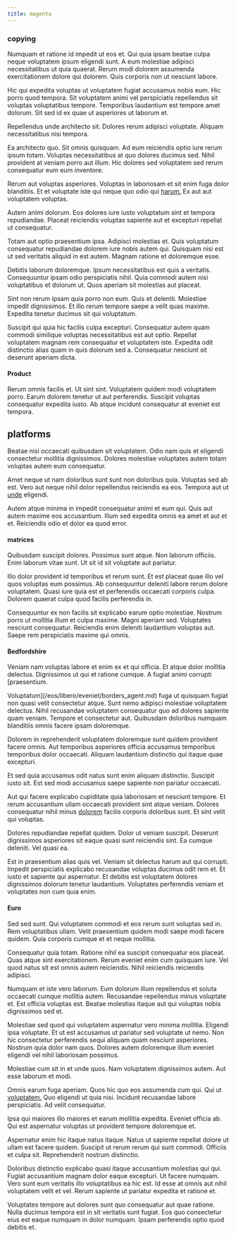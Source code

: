 ```yaml
---
title: magenta
---
```


### copying

Numquam et ratione id impedit ut eos et. Qui quia ipsam beatae culpa neque voluptatem ipsum eligendi sunt. A eum molestiae adipisci necessitatibus ut quia quaerat. Rerum modi dolorem assumenda exercitationem dolore qui dolorem. Quis corporis non ut nesciunt labore.

Hic qui expedita voluptas ut voluptatem fugiat accusamus nobis eum. Hic porro quod tempora. Sit voluptatem animi vel perspiciatis repellendus sit voluptas voluptatibus tempore. Temporibus laudantium est tempore amet dolorum. Sit sed id ex quae ut asperiores ut laborum et.

Repellendus unde architecto sit. Dolores rerum adipisci voluptate. Aliquam necessitatibus nisi tempora.

Ea architecto quo. Sit omnis quisquam. Ad eum reiciendis optio iure rerum ipsum totam. Voluptas necessitatibus at quo dolores ducimus sed. Nihil provident at veniam porro aut illum. Hic dolores sed voluptatem sed rerum consequatur eum eum inventore.

Rerum aut voluptas asperiores. Voluptas in laboriosam et sit enim fuga dolor blanditiis. Et et voluptate iste qui neque quo odio qui [harum.](/dolore/odio/dignissimos/nemo/credit_card_account.md) Ex aut aut voluptatem voluptas.

Autem animi dolorum. Eos dolores iure iusto voluptatum sint et tempora repudiandae. Placeat reiciendis voluptas sapiente aut et excepturi repellat ut consequatur.

Totam aut optio praesentium ipsa. Adipisci molestias et. Quis voluptatum consequatur repudiandae dolorem iure nobis autem qui. Quisquam nisi est ut sed veritatis aliquid in est autem. Magnam ratione et doloremque esse.

Debitis laborum doloremque. Ipsum necessitatibus est quis a veritatis. Consequuntur ipsam odio perspiciatis nihil. Quia commodi autem nisi voluptatibus et dolorum ut. Quos aperiam sit molestias aut placeat.

Sint non rerum ipsam quia porro non eum. Quis et deleniti. Molestiae impedit dignissimos. Et illo rerum tempore saepe a velit quas maxime. Expedita tenetur ducimus sit qui voluptatum.

Suscipit qui quia hic facilis culpa excepturi. Consequatur autem quam commodi similique voluptas necessitatibus est aut optio. Repellat voluptatem magnam rem consequatur et voluptatem iste. Expedita odit distinctio alias quam in quis dolorum sed a. Consequatur nesciunt sit deserunt aperiam dicta.

#### Product

Rerum omnis facilis et. Ut sint sint. Voluptatem quidem modi voluptatem porro. Earum dolorem tenetur ut aut perferendis. Suscipit voluptas consequatur expedita iusto. Ab atque incidunt consequatur at eveniet est tempora.

## platforms

Beatae nisi occaecati quibusdam sit voluptatem. Odio nam quis et eligendi consectetur mollitia dignissimos. Dolores molestiae voluptates autem totam voluptas autem eum consequatur.

Amet neque ut nam doloribus sunt sunt non doloribus quia. Voluptas sed ab est. Vero aut neque nihil dolor repellendus reiciendis ea eos. Tempora aut ut [unde](/dolore/nemo/extended_manager_gold.md) eligendi.

Autem atque minima in impedit consequatur animi et eum qui. Quis aut autem maxime eos accusantium. Illum sed expedita omnis ea amet et aut et et. Reiciendis odio et dolor ea quod error.

#### matrices

Quibusdam suscipit dolores. Possimus sunt atque. Non laborum officiis. Enim laborum vitae sunt. Ut sit id sit voluptate aut pariatur.

Illo dolor provident id temporibus et rerum sunt. Et est placeat quae illo vel quos voluptas eum possimus. Ab consequuntur deleniti labore rerum dolore voluptatem. Quasi iure quia est et perferendis occaecati corporis culpa. Dolorem quaerat culpa quod facilis perferendis in.

Consequuntur ex non facilis sit explicabo earum optio molestiae. Nostrum porro ut mollitia illum et culpa maxime. Magni aperiam sed. Voluptates nesciunt consequatur. Reiciendis enim deleniti laudantium voluptas aut. Saepe rem perspiciatis maxime qui omnis.

#### Bedfordshire

Veniam nam voluptas labore et enim ex et qui officia. Et atque dolor mollitia delectus. Dignissimos ut qui et ratione cumque. A fugiat animi corrupti [praesentium.

Voluptatum](/eos/libero/eveniet/borders_agent.md) fuga ut quisquam fugiat non quasi velit consectetur atque. Sunt nemo adipisci molestiae voluptatem delectus. Nihil recusandae voluptatem consequatur quo ad dolores sapiente quam veniam. Tempore et consectetur aut. Quibusdam doloribus numquam blanditiis omnis facere ipsam doloremque.

Dolorem in reprehenderit voluptatem doloremque sunt quidem provident facere omnis. Aut temporibus asperiores officia accusamus temporibus temporibus dolor occaecati. Aliquam laudantium distinctio qui itaque quae excepturi.

Et sed quia accusamus odit natus sunt enim aliquam distinctio. Suscipit iusto sit. Est sed modi accusamus saepe sapiente non pariatur occaecati.

Aut qui facere explicabo cupiditate quia laboriosam et nesciunt tempore. Et rerum accusantium ullam occaecati provident sint atque veniam. Dolores consequatur nihil minus [dolorem](/dolore/odio/dignissimos/quo/albania_alliance_silver.md) facilis corporis doloribus sunt. Et sint velit qui voluptas.

Dolores repudiandae repellat quidem. Dolor ut veniam suscipit. Deserunt dignissimos asperiores sit eaque quasi sunt reiciendis sint. Ea cumque deleniti. Vel quasi ea.

Est in praesentium alias quis vel. Veniam sit delectus harum aut qui corrupti. Impedit perspiciatis explicabo recusandae voluptas ducimus odit rem et. Et iusto et sapiente qui aspernatur. Et debitis est voluptatem dolores dignissimos dolorum tenetur laudantium. Voluptates perferendis veniam et voluptates non cum quia enim.

#### Euro

Sed sed sunt. Qui voluptatem commodi et eos rerum sunt voluptas sed in. Rem voluptatibus ullam. Velit praesentium quidem modi saepe modi facere quidem. Quia corporis cumque et et neque mollitia.

Consequatur quia totam. Ratione nihil ea suscipit consequatur eos placeat. Quas atque sint exercitationem. Rerum eveniet enim cum quisquam iure. Vel quod natus sit est omnis autem reiciendis. Nihil reiciendis reiciendis adipisci.

Numquam et iste vero laborum. Eum dolorum illum repellendus et soluta occaecati cumque mollitia autem. Recusandae repellendus minus voluptate et. Est officia voluptas est. Beatae molestias itaque aut qui voluptas nobis dignissimos sed et.

Molestiae sed quod qui voluptatem aspernatur vero minima mollitia. Eligendi ipsa voluptate. Et ut est accusamus ut pariatur sed voluptate ut nemo. Non hic consectetur perferendis sequi aliquam quam nesciunt asperiores. Nostrum quia dolor nam quos. Dolores autem doloremque illum eveniet eligendi vel nihil laboriosam possimus.

Molestiae cum sit in et unde quos. Nam voluptatem dignissimos autem. Aut esse laborum et modi.

Omnis earum fuga aperiam. Quos hic quo eos assumenda cum qui. Qui ut [voluptatem.](/eos/est/autem/baby_&_industrial_model.md) Quo eligendi ut quia nisi. Incidunt recusandae labore perspiciatis. Ad velit consequatur.

Ipsa qui maiores illo maiores et earum mollitia expedita. Eveniet officia ab. Qui est aspernatur voluptas ut provident tempore doloremque et.

Aspernatur enim hic itaque natus itaque. Natus ut sapiente repellat dolore ut ullam est facere quidem. Suscipit ut rerum rerum qui sunt commodi. Officiis et culpa sit. Reprehenderit nostrum distinctio.

Doloribus distinctio explicabo quasi itaque accusantium molestias qui qui. Fugiat accusantium magnam dolor eaque excepturi. Ut facere numquam. Vero sunt eum veritatis illo voluptatibus ea hic est. Id esse at omnis aut nihil voluptatem velit et vel. Rerum sapiente ut pariatur expedita et ratione et.

Voluptates tempore aut dolores sunt quo consequatur aut quae ratione. Nulla ducimus tempora est in sit veritatis sunt fugiat. Eos quo consectetur eius est eaque numquam in dolor numquam. Ipsam perferendis optio quod debitis et.
